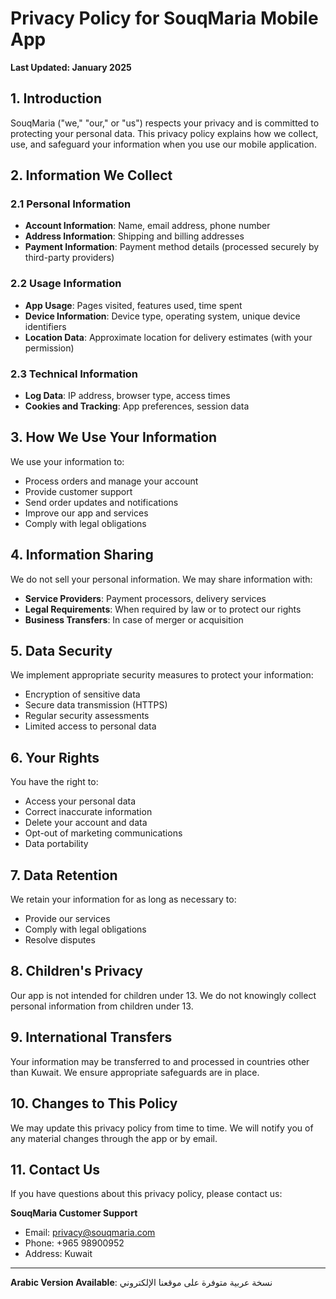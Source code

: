 # Privacy Policy for SouqMaria Mobile App

**Last Updated: January 2025**

## 1. Introduction

SouqMaria ("we," "our," or "us") respects your privacy and is committed to protecting your personal data. This privacy policy explains how we collect, use, and safeguard your information when you use our mobile application.

## 2. Information We Collect

### 2.1 Personal Information
- **Account Information**: Name, email address, phone number
- **Address Information**: Shipping and billing addresses
- **Payment Information**: Payment method details (processed securely by third-party providers)

### 2.2 Usage Information
- **App Usage**: Pages visited, features used, time spent
- **Device Information**: Device type, operating system, unique device identifiers
- **Location Data**: Approximate location for delivery estimates (with your permission)

### 2.3 Technical Information
- **Log Data**: IP address, browser type, access times
- **Cookies and Tracking**: App preferences, session data

## 3. How We Use Your Information

We use your information to:
- Process orders and manage your account
- Provide customer support
- Send order updates and notifications
- Improve our app and services
- Comply with legal obligations

## 4. Information Sharing

We do not sell your personal information. We may share information with:
- **Service Providers**: Payment processors, delivery services
- **Legal Requirements**: When required by law or to protect our rights
- **Business Transfers**: In case of merger or acquisition

## 5. Data Security

We implement appropriate security measures to protect your information:
- Encryption of sensitive data
- Secure data transmission (HTTPS)
- Regular security assessments
- Limited access to personal data

## 6. Your Rights

You have the right to:
- Access your personal data
- Correct inaccurate information
- Delete your account and data
- Opt-out of marketing communications
- Data portability

## 7. Data Retention

We retain your information for as long as necessary to:
- Provide our services
- Comply with legal obligations
- Resolve disputes

## 8. Children's Privacy

Our app is not intended for children under 13. We do not knowingly collect personal information from children under 13.

## 9. International Transfers

Your information may be transferred to and processed in countries other than Kuwait. We ensure appropriate safeguards are in place.

## 10. Changes to This Policy

We may update this privacy policy from time to time. We will notify you of any material changes through the app or by email.

## 11. Contact Us

If you have questions about this privacy policy, please contact us:

**SouqMaria Customer Support**
- Email: privacy@souqmaria.com
- Phone: +965 98900952
- Address: Kuwait

---

**Arabic Version Available**: نسخة عربية متوفرة على موقعنا الإلكتروني 